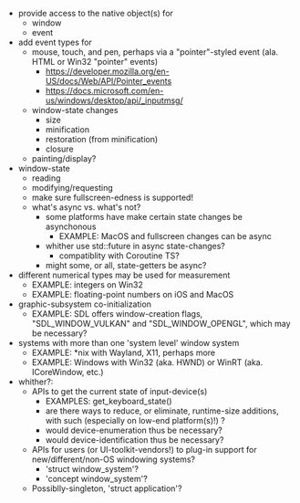 * provide access to the native object(s) for
  * window
  * event
* add event types for
  * mouse, touch, and pen, perhaps via a "pointer"-styled event (ala. HTML or Win32 "pointer" events)
    * https://developer.mozilla.org/en-US/docs/Web/API/Pointer_events
    * https://docs.microsoft.com/en-us/windows/desktop/api/_inputmsg/
  * window-state changes
    * size
    * minification
    * restoration (from minification)
    * closure
  * painting/display?
* window-state
  * reading
  * modifying/requesting
  * make sure fullscreen-edness is supported!
  * what's async vs. what's not?
    * some platforms have make certain state changes be asynchonous
      * EXAMPLE: MacOS and fullscreen changes can be async
    * whither use std::future in async state-changes?
      * compatiblity with Coroutine TS?
    * might some, or all, state-getters be async?
* different numerical types may be used for measurement
  * EXAMPLE: integers on Win32
  * EXAMPLE: floating-point numbers on iOS and MacOS
* graphic-subsystem co-initialization
  * EXAMPLE: SDL offers window-creation flags, "SDL_WINDOW_VULKAN" and "SDL_WINDOW_OPENGL", which may be necessary? 
* systems with more than one 'system level' window system
  * EXAMPLE: *nix with Wayland, X11, perhaps more
  * EXAMPLE: Windows with Win32 (aka. HWND) or WinRT (aka. ICoreWindow, etc.)
* whither?:
  * APIs to get the current state of input-device(s)
    * EXAMPLES: get_keyboard_state()
    * are there ways to reduce, or eliminate, runtime-size additions, with such (especially on low-end platform(s)!) ?
    * would device-enumeration thus be necessary?
    * would device-identification thus be necessary?
  * APIs for users (or UI-toolkit-vendors!) to plug-in support for new/different/non-OS windowing systems?
    * 'struct window_system'?
    * 'concept window_system'?
  * Possiblly-singleton, 'struct application'?
